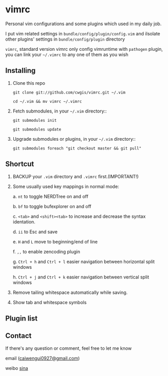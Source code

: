 vimrc
=====
Personal vim configurations and some plugins which used in my daily job.

I put vim related settings in `bundle/config/plugin/config.vim` and iIsolate other plugins' settings in `bundle/config/plugin` directory

`vimrc`, standard version vimrc only config vimruntime with `pathogen` plugin, you can link your `~/.vimrc` to any one of them as you wish

Installing
----------

1. Clone this repo

    `git clone git://github.com/cwgis/vimrc.git ~/.vim`

    `cd ~/.vim && mv vimrc ~/.vimrc`

2. Fetch submodules, in your `~/.vim` directory::

    `git submodules init`

    `git submodules update`

3. Upgrade submodules or plugins, in your `~/.vim` directory::

    `git submodules foreach "git checkout master && git pull"`

Shortcut
--------
1. BACKUP your `.vim` directory and `.vimrc` first.(IMPORTANT!)

2. Some usually used key mappings in normal mode:

	a. `nt` to toggle NERDTree on and off

	b. `bf` to toggle bufexplorer on and off

	c. `<tab>` and `<shift><tab>` to increase and decrease the syntax identation.

	d. `ii` to Esc and save

	e. `H` and `L` move to beginning/end of line

	f. `,,` to enable zencoding plugin

	g. `Ctrl + h` and `Ctrl + l` easier navigation between horizontal split windows

	h. `Ctrl + j` and `Ctrl + k` easier navigation between vertical split windows

3. Remove tailing whitespace automatically while saving.

4. Show tab and whitespace symbols

Plugin list
-----------

Contact
-------
If there's any question or comment, feel free to let me know

email (caiwengui0927@gmail.com)

weibo [sina](http://weibo.com/u/1929039863?wvr=5&)
